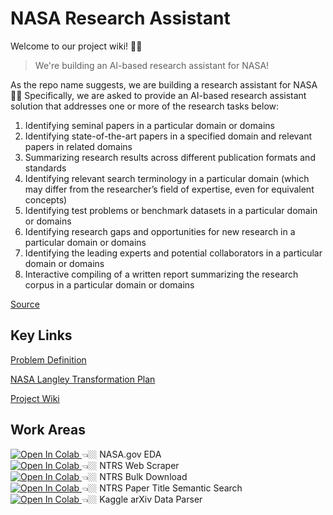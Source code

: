 # NASA Research Assistant

Welcome to our project wiki! 👋🥳

> We're building an AI-based research assistant for NASA!

As the repo name suggests, we are building a research assistant for NASA 🚀🤩 Specifically, we are asked to provide an AI-based research assistant solution that addresses one or more of the research tasks below:

1. Identifying seminal papers in a particular domain or domains
2. Identifying state-of-the-art papers in a specified domain and relevant papers in related domains
3. Summarizing research results across different publication formats and standards
4. Identifying relevant search terminology in a particular domain (which may differ from the researcher’s field of expertise, even for equivalent concepts)
5. Identifying test problems or benchmark datasets in a particular domain or domains
6. Identifying research gaps and opportunities for new research in a particular domain or domains
7. Identifying the leading experts and potential collaborators in a particular domain or domains
8. Interactive compiling of a written report summarizing the research corpus in a particular domain or domains    

[Source](https://www.drivendata.org/competitions/252/ai-research-assistants/page/779/)

## Key Links

[Problem Definition](https://www.drivendata.org/competitions/252/ai-research-assistants/page/779/)

[NASA Langley Transformation Plan](https://ntrs.nasa.gov/api/citations/20230007724/downloads/NASA-TM-20230007724.pdf)

[Project Wiki](https://github.com/nickmccarty/nasa-research-assistant/wiki/About)

## Work Areas

<a href="https://colab.research.google.com/drive/1vBhBIT0RadiGgRQlAhCGQMjJMC4wMsMG?usp=sharing#offline=true&sandboxMode=true">
   <img src="https://colab.research.google.com/assets/colab-badge.svg" alt="Open In Colab"/>
</a> 👈🏼 NASA.gov EDA

<br>

<a href="https://colab.research.google.com/drive/1lDXjpJzzxcLEtgHWAgmERK6Ntpnqce2u?usp=sharing#offline=true&sandboxMode=true">
   <img src="https://colab.research.google.com/assets/colab-badge.svg" alt="Open In Colab"/>
</a> 👈🏼 NTRS Web Scraper

<br>

<a href="https://colab.research.google.com/drive/1t2po6n7rRSBA1qhvV5o9q6HGB7xkND99?usp=sharing#offline=true&sandboxMode=true">
   <img src="https://colab.research.google.com/assets/colab-badge.svg" alt="Open In Colab"/>
</a> 👈🏼 NTRS Bulk Download

<br>

<a href="https://colab.research.google.com/drive/1GUljuU58SovzkOopiQaARL6i2yMI1drO?usp=sharing#offline=true&sandboxMode=true">
   <img src="https://colab.research.google.com/assets/colab-badge.svg" alt="Open In Colab"/>
</a> 👈🏼 NTRS Paper Title Semantic Search

<br>

<a href="https://colab.research.google.com/drive/1Y5UW8m0BoJb0WgIfXewF3F4kSgStZIVq?usp=sharing#offline=true&sandboxMode=true">
   <img src="https://colab.research.google.com/assets/colab-badge.svg" alt="Open In Colab"/>
</a> 👈🏼 Kaggle arXiv Data Parser


